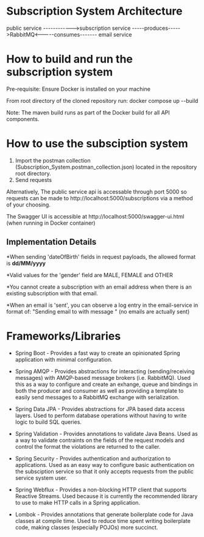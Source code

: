 # Subscription System Architecture

 
public service ------------>subscription service -----produces----->RabbitMQ<-----consumes------- email service



# How to build and run the subscription system
Pre-requisite: Ensure Docker is installed on your machine

From root directory of the cloned repository run:
docker compose up --build

Note: The maven build runs as part of the Docker build for all API components.

# How to use the subsciption system
1. Import the postman collection (Subscription_System.postman_collection.json) located in the repository root directory.
2. Send requests

Alternatively, The public service api is accessable through port 5000 so requests can be made to http://localhost:5000/subscriptions via a method of your choosing.

The Swagger UI is accessible at http://localhost:5000/swagger-ui.html (when running in Docker container)

## Implementation Details

*When sending 'dateOfBirth' fields in request payloads, the allowed format is **dd/MM/yyyy**

*Valid values for the 'gender' field are MALE, FEMALE and OTHER

*You cannot create a subscription with an email address when there is an existing subscription with that email.

*When an email is 'sent', you can observe a log entry in the email-service in format of: "Sending email to <email-address> with message <message>" (no emails are actually sent)


# Frameworks/Libraries

* Spring Boot - Provides a fast way to create an opinionated Spring application with minimal configuration. 

* Spring AMQP - Provides abstractions for interacting (sending/receiving messages) with AMQP-based message brokers (i.e. RabbitMQ). Used this as a way to configure and create an exhange, queue and bindings in both the producer and consumer as well as providing a template to easily send messages to a RabbitMQ exchange with serialization.

* Spring Data JPA - Provides abstractions for JPA based data access layers. Used to perform database operations without having to write logic to build SQL queries.

* Spring Validation - Provides annotations to validate Java Beans. Used as a way to validate contraints on the fields of the request models and control the format the violations are returned to the caller.

* Spring Security - Provides authentication and authorization to applications. Used as an easy way to configure basic authentication on the subsciption service so that it only accepts requests from the public service system user.

* Spring Webflux - Provides a non-blocking HTTP client that supports Reactive Streams. Used because it is currently the recommended library to use to make HTTP calls in a Spring application.

* Lombok - Provides annotations that generate boilerplate code for Java classes at compile time. Used to reduce time spent writing boilerplate code, making classes (especially POJOs) more succinct.

